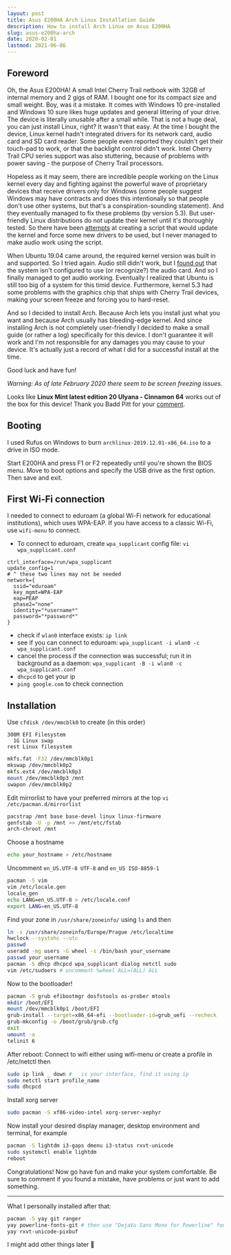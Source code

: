 ```yaml
---
layout: post
title: Asus E200HA Arch Linux Installation Guide
description: How to install Arch Linux on Asus E200HA
slug: asus-e200ha-arch
date: 2020-02-01
lastmod: 2021-06-06
---
```


## Foreword

Oh, the Asus E200HA! A small Intel Cherry Trail netbook with 32GB of internal memory and
2 gigs of RAM. I bought one for its compact size and small weight. Boy, was
it a mistake. It comes with Windows 10 pre-installed and Windows 10 sure likes
huge updates and general littering of your drive. The device is literally unusable after a small while. That is not a huge
deal, you can just install Linux, right? It wasn't that easy. At the time I
bought the device, Linux kernel hadn't integrated drivers for its network card,
audio card and SD card reader. Some people even reported they couldn't get their touch-pad
to work, or that the backlight control didn't work. Intel Cherry Trail CPU series
support was also stuttering, because of problems with power saving - the purpose
of Cherry Trail processors.

Hopeless as it may seem, there are incredible people working on the Linux kernel
every day and fighting against the powerful wave of proprietary devices that receive drivers only for Windows (some people suggest Windows may have contracts and does this intentionally so that people don't use other systems, but that's a conspiration-sounding statement). And they eventually managed to fix these problems (by version 5.3). But user-friendly
Linux distributions do not update their kernel until it's thoroughly tested. So
there have been
[attempts](https://github.com/Grippy98/Asus-E200HA-Linux-Post-Install-Script) at
creating a script that would update the kernel and force some new drivers to be
used, but I never managed to make audio work using the script.

When Ubuntu 19.04 came around, the required kernel version was built in and
supported. So I tried again. Audio still didn't work, but I [found out](https://github.com/heikomat/linux/tree/cx2072x/cx2072x_fixes_and_manual)
that the system isn't configured to use (or recognize?) the audio card. And so I finally managed to get audio working. Eventually I realized that Ubuntu is still too big of a system for this timid device. Furthermore, kernel 5.3 had some problems with the graphics chip that ships with Cherry Trail devices, making your screen freeze and forcing you to hard-reset.

And so I decided to install Arch. Because Arch lets you install just what you want and because Arch usually has bleeding-edge kernel. And since installing Arch is not completely user-friendly I decided to make a small guide (or rather a log) specifically for this device. I don't guarantee it will work and I'm not responsible for any damages you may cause to your device. It's actually just a record of what I did for a successful install at the time.

Good luck and have fun!

*Warning: As of late February 2020 there seem to be screen freezing issues.*

Looks like **Linux Mint latest edition 20 Ulyana - Cinnamon 64** works out of the box for this device! Thank you Badd Pitt for your [comment](http://disq.us/p/2d7jp8j).

## Booting

I used Rufus on Windows to burn `archlinux-2019.12.01-x86_64.iso` to a drive in ISO mode.

Start E200HA and press F1 or F2 repeatedly until you're shown the BIOS menu. Move to boot options and specify the USB drive as the first option. Then save and exit.

## First Wi-Fi connection

I needed to connect to eduroam (a global Wi-Fi network for educational institutions), which uses WPA-EAP. If you have access to a classic Wi-Fi, use `wifi-menu` to connect.

- To connect to eduroam, create `wpa_supplicant` config file: `vi wpa_supplicant.conf`

```text
ctrl_interface=/run/wpa_supplicant
update_config=1
# ^ these two lines may not be needed
network={
  ssid="eduroam"
  key_mgmt=WPA-EAP
  eap=PEAP
  phase2="none"
  identity="*username*"
  password="*password*"
}
```

- check if `wlan0` interface exists: `ip link`
- see if you can connect to eduroam: `wpa_supplicant -i wlan0 -c wpa_supplicant.conf`
- cancel the process if the connection was successful; run it in background as a daemon: `wpa_supplicant -B -i wlan0 -c wpa_supplicant.conf`
- `dhcpcd` to get your ip
- `ping google.com` to check connection

## Installation

Use `cfdisk /dev/mmcblk0` to create (in this order)

```text
300M EFI Filesystem
  1G Linux swap
rest Linux filesystem
```

```bash
mkfs.fat -F32 /dev/mmcblk0p1
mkswap /dev/mmcblk0p2
mkfs.ext4 /dev/mmcblk0p3
mount /dev/mmcblk0p3 /mnt
swapon /dev/mmcblk0p2
```

Edit mirrorlist to have your preferred mirrors at the top
```vi /etc/pacman.d/mirrorlist```

```bash
pacstrap /mnt base base-devel linux linux-firmware
genfstab -U -p /mnt >> /mnt/etc/fstab
arch-chroot /mnt
```

Choose a hostname

```bash
echo your_hostname > /etc/hostname
```

Uncomment `en_US.UTF-8 UTF-8` and `en_US ISO-8859-1`

```bash
pacman -S vim
vim /etc/locale.gen
locale_gen
echo LANG=en_US.UTF-8 > /etc/locale.conf
export LANG=en_US.UTF-8
```

Find your zone in `/usr/share/zoneinfo/` using `ls` and then

```bash
ln -s /usr/share/zoneinfo/Europe/Prague /etc/localtime
hwclock --systohc --utc
passwd
useradd -mg users -G wheel -s /bin/bash your_username
passwd your_username
pacman -S dhcp dhcpcd wpa_supplicant dialog netctl sudo
vim /etc/sudoers # uncomment %wheel ALL=(ALL) ALL
```

Now to the bootloader!

```bash
pacman -S grub efibootmgr dosfstools os-prober mtools
mkdir /boot/EFI
mount /dev/mmcblk0p1 /boot/EFI
grub-install --target=x86_64-efi --bootloader-id=grub_uefi --recheck
grub-mkconfig -o /boot/grub/grub.cfg
exit
umount -a
telinit 6
```

After reboot:
Connect to wifi either using wifi-menu or create a profile in /etc/netctl then

```bash
sudo ip link _ down # _ is your interface, find it using ip
sudo netctl start profile_name
sudo dhcpcd
```

Install xorg server

```bash
sudo pacman -S xf86-video-intel xorg-server-xephyr
```

Now install your desired display manager, desktop environment and terminal, for example

```bash
pacman -S lightdm i3-gaps dmenu i3-status rxvt-unicode
sudo systemctl enable lightdm
reboot
```

Congratulations! Now go have fun and make your system comfortable. Be sure to comment if you found a mistake, have problems or just want to add something.

---

What I personally installed after that:

```bash
pacman -S yay git ranger
yay powerline-fonts-git # then use "DejaVu Sans Mono for Powerline" font in your terminal
yay rxvt-unicode-pixbuf
```

I might add other things later 🙂

[1]: https://www.tecmint.com/arch-linux-installation-and-configuration-guide/

